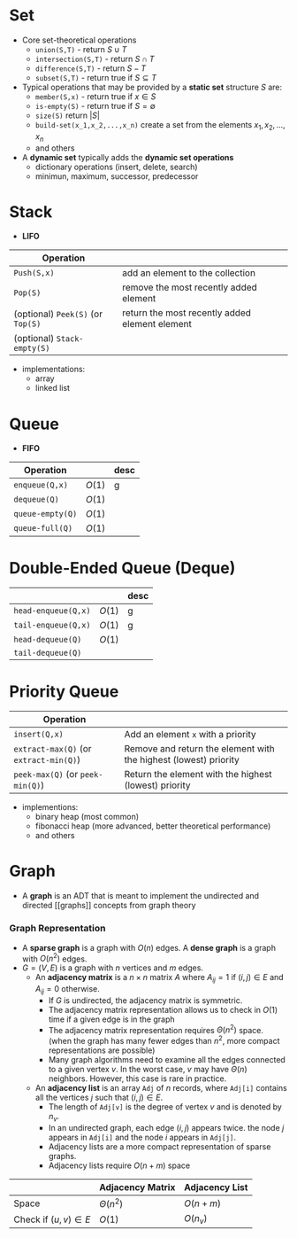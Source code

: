 # Set

- Core set-theoretical operations
	- `union(S,T)` - return $S\cup T$
	- `intersection(S,T)` - return $S\cap T$
	- `difference(S,T)` - return $S-T$
	- `subset(S,T)` - return true if $S\subseteq T$
- Typical operations that may be provided by a **static set** structure $S$ are: 
	- `member(S,x)` - return true if $x\in S$
	- `is-empty(S)` - return true if $S=\emptyset$
	- `size(S)` return $|S|$
	- `build-set(x_1,x_2,...,x_n)` create a set from the elements $x_1,x_2,...,x_n$
	- and others
- A **dynamic set** typically adds the **dynamic set operations**
	- dictionary operations (insert, delete, search)
	- minimun, maximum, successor, predecessor

# Stack

- **LIFO**

| Operation                         |                                                |
| --------------------------------- | ---------------------------------------------- |
| `Push(S,x)`                       | add an element to the collection               |
| `Pop(S)`                          | remove the most recently added element         |
| (optional) `Peek(S)` (or `Top(S)` | return the most recently added element element |
| (optional) `Stack-empty(S)`       |                                                |

- implementations:
	- array
	- linked list

# Queue

- **FIFO**

| Operation        |        | desc |
| ---------------- | ------ | ---- |
| `enqueue(Q,x)`   | $O(1)$ | g    |
| `dequeue(Q)`     | $O(1)$ |      |
| `queue-empty(Q)` | $O(1)$ |      |
| `queue-full(Q)`  | $O(1)$ |      |

# Double-Ended Queue (Deque)


|                     |        | desc |
| ------------------- | ------ | ---- |
| `head-enqueue(Q,x)` | $O(1)$ | g    |
| `tail-enqueue(Q,x)` | $O(1)$ | g    |
| `head-dequeue(Q)`   | $O(1)$ |      |
| `tail-dequeue(Q)`   |        |      |

# Priority Queue

| Operation |           |
| --------- | --------- |
| `insert(Q,x)` | Add an element `x` with a priority |
| `extract-max(Q)` (or `extract-min(Q)`) | Remove and return the element with the highest (lowest) priority |
| `peek-max(Q)` (or `peek-min(Q)`) | Return the element with the highest (lowest) priority |


- implementions: 
	- binary heap (most common)
	- fibonacci heap (more advanced, better theoretical performance)
	- and others


# Graph

- A **graph** is an ADT that is meant to implement the undirected and directed [[graphs]] concepts from graph theory

### Graph Representation

- A **sparse graph** is a graph with $O(n)$ edges. A **dense graph** is a graph with $O(n^2)$ edges.
- $G=(V,E)$ is a graph with $n$ vertices and $m$ edges.
	- An **adjacency matrix** is a $n\times n$ matrix $A$ where $A_{ij}=1$ if $(i,j)\in{E}$ and $A_{ij}=0$ otherwise.
		- If $G$ is undirected, the adjacency matrix is symmetric.
		- The adjacency matrix representation allows us to check in $O(1)$ time if a given edge is in the graph
		- The adjacency matrix representation requires $\Theta(n^2)$ space. (when the graph has many fewer edges than $n^2$, more compact representations are possible)
		- Many graph algorithms need to examine all the edges connected to a given vertex $v$. In the worst case, $v$ may have $\Theta(n)$ neighbors. However, this case is rare in practice.
	- An **adjacency list** is an array `Adj` of $n$ records, where `Adj[i]` contains all the vertices $j$ such that $(i,j)\in{E}$. 
		- The length of `Adj[v]` is the degree of vertex $v$ and is denoted by $n_v$. 
		- In an undirected graph, each edge $(i,j)$ appears twice. the node $j$ appears in `Adj[i]` and the node $i$ appears in `Adj[j]`.
		- Adjacency lists are a more compact representation of sparse graphs.
		- Adjacency lists require $O(n+m)$ space


| | Adjacency Matrix | Adjacency List |
| -- |------------------|----------------|
| Space | $\Theta(n^2)$ | $O(n+m)$ |
| Check if $(u,v)\in{E}$ | $O(1)$ | $O(n_v)$ |
